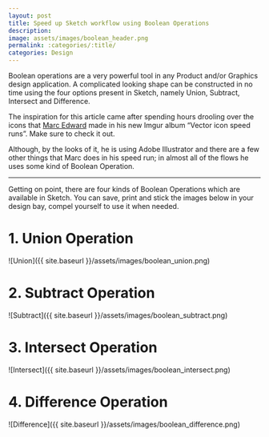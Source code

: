 ```yaml
---
layout: post
title: Speed up Sketch workflow using Boolean Operations
description:
image: assets/images/boolean_header.png
permalink: :categories/:title/
categories: Design
---
```


Boolean operations are a very powerful tool in any Product and/or Graphics design application. A complicated looking shape can be constructed in no time using the four options present in Sketch, namely Union, Subtract, Intersect and Difference.

The inspiration for this article came after spending hours drooling over the icons that [Marc Edward](https://twitter.com/marcedwards/status/863611285275107328) made in his new Imgur album “Vector icon speed runs”. Make sure to check it out.

Although, by the looks of it, he is using Adobe Illustrator and there are a few other things that Marc does in his speed run; in almost all of the flows he uses some kind of Boolean Operation.

---

Getting on point, there are four kinds of Boolean Operations which are available in Sketch. You can save, print and stick the images below in your design bay, compel yourself to use it when needed.

# 1. Union Operation
![Union]({{ site.baseurl }}/assets/images/boolean_union.png)
# 2. Subtract Operation
![Subtract]({{ site.baseurl }}/assets/images/boolean_subtract.png)
# 3. Intersect Operation
![Intersect]({{ site.baseurl }}/assets/images/boolean_intersect.png)
# 4. Difference Operation
![Difference]({{ site.baseurl }}/assets/images/boolean_difference.png)
